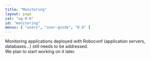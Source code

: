 ```yaml
---
title: "Monitoring"
layout: page
cat: "ug-0-6"
id: "monitoring"
menus: [ "users", "user-guide", "0.6" ]
---
```


Monitoring applications deployed with Roboconf (application servers, databases...) still needs to be addressed.  
We plan to start working on it later.

